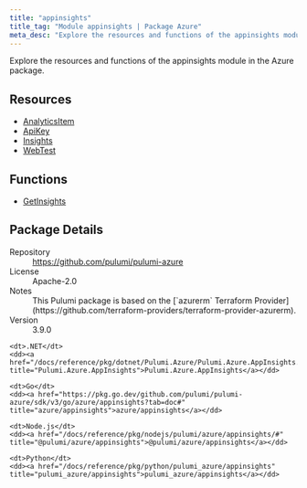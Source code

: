 ```yaml
---
title: "appinsights"
title_tag: "Module appinsights | Package Azure"
meta_desc: "Explore the resources and functions of the appinsights module in the Azure package."
---
```


<!-- WARNING: this file was generated by Pulumi Docs Generator. -->
<!-- Do not edit by hand unless you're certain you know what you are doing! -->

Explore the resources and functions of the appinsights module in the Azure package.

<h2 id="resources">Resources</h2>
<ul class="api">
    <li><a href="analyticsitem" title="AnalyticsItem"><span class="symbol resource"></span>AnalyticsItem</a></li>
    <li><a href="apikey" title="ApiKey"><span class="symbol resource"></span>ApiKey</a></li>
    <li><a href="insights" title="Insights"><span class="symbol resource"></span>Insights</a></li>
    <li><a href="webtest" title="WebTest"><span class="symbol resource"></span>WebTest</a></li>
</ul>

<h2 id="functions">Functions</h2>
<ul class="api">
    <li><a href="getinsights" title="GetInsights"><span class="symbol function"></span>GetInsights</a></li>
</ul>

<h2 id="package-details">Package Details</h2>
<dl class="package-details">
	<dt>Repository</dt>
	<dd><a href="https://github.com/pulumi/pulumi-azure">https://github.com/pulumi/pulumi-azure</a></dd>
	<dt>License</dt>
	<dd>Apache-2.0</dd>
	<dt>Notes</dt>
	<dd>This Pulumi package is based on the [`azurerm` Terraform Provider](https://github.com/terraform-providers/terraform-provider-azurerm).</dd>
	<dt>Version</dt>
	<dd>3.9.0</dd>
</dl>



<dl class="tabular">

    <dt>.NET</dt>
    <dd><a href="/docs/reference/pkg/dotnet/Pulumi.Azure/Pulumi.Azure.AppInsights.html" title="Pulumi.Azure.AppInsights">Pulumi.Azure.AppInsights</a></dd>

    <dt>Go</dt>
    <dd><a href="https://pkg.go.dev/github.com/pulumi/pulumi-azure/sdk/v3/go/azure/appinsights?tab=doc#" title="azure/appinsights">azure/appinsights</a></dd>

    <dt>Node.js</dt>
    <dd><a href="/docs/reference/pkg/nodejs/pulumi/azure/appinsights/#" title="@pulumi/azure/appinsights">@pulumi/azure/appinsights</a></dd>

    <dt>Python</dt>
    <dd><a href="/docs/reference/pkg/python/pulumi_azure/appinsights" title="pulumi_azure/appinsights">pulumi_azure/appinsights</a></dd>

</dl>


